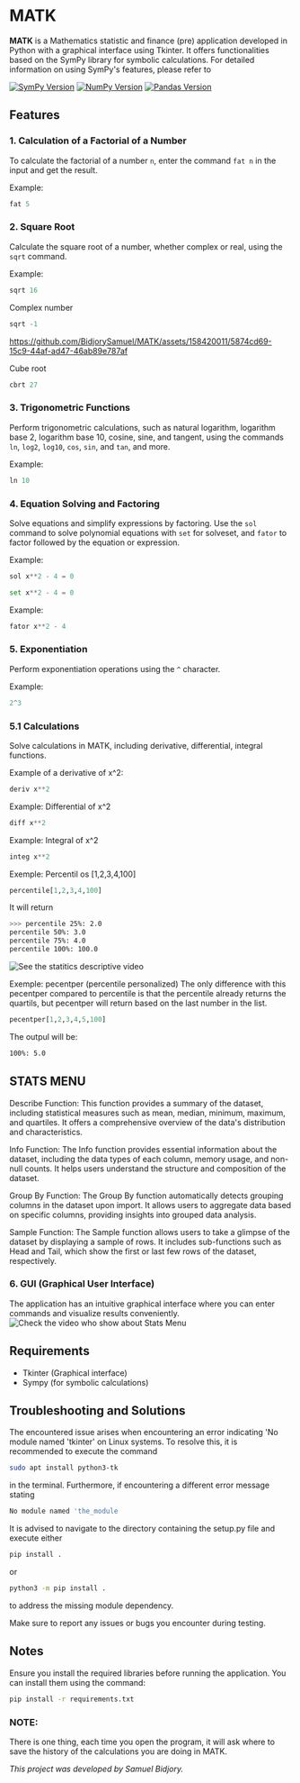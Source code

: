 # MATK

**MATK** is a Mathematics statistic and finance (pre) application developed in Python with a graphical interface using Tkinter. It offers functionalities based on the SymPy library for symbolic calculations. For detailed information on using SymPy's features, please refer to

[![SymPy Version](https://img.shields.io/badge/SymPy-1.12-green)](https://www.sympy.org/)
[![NumPy Version](https://img.shields.io/badge/NumPy-1.26-blue)](https://numpy.org/doc/stable/)
[![Pandas Version](https://img.shields.io/badge/Pandas-2.2.0-yellow)](https://pandas.pydata.org/docs/)



## Features

### 1. Calculation of a Factorial of a Number
To calculate the factorial of a number `n`, enter the command `fat n` in the input and get the result.

Example:
```python
fat 5
```

### 2. Square Root
Calculate the square root of a number, whether complex or real, using the `sqrt` command.

Example:
```python
sqrt 16
```
Complex number
```python
sqrt -1
```
https://github.com/BidjorySamuel/MATK/assets/158420011/5874cd69-15c9-44af-ad47-46ab89e787af

Cube root
```python
cbrt 27
```

### 3. Trigonometric Functions
Perform trigonometric calculations, such as natural logarithm, logarithm base 2, logarithm base 10, cosine, sine, and tangent, using the commands `ln`, `log2`, `log10`, `cos`, `sin`, and `tan`, and more.

Example:
```python
ln 10
```

### 4. Equation Solving and Factoring
Solve equations and simplify expressions by factoring. Use the `sol` command to solve polynomial equations with `set` for solveset, and `fator` to factor followed by the equation or expression.

Example:
```python
sol x**2 - 4 = 0
```
```python
set x**2 - 4 = 0
```
Example:
```python
fator x**2 - 4
```

### 5. Exponentiation
Perform exponentiation operations using the `^` character.

Example:
```python
2^3
```

### 5.1 Calculations
Solve calculations in MATK, including derivative, differential, integral functions.

Example of a derivative of x^2:
```python
deriv x**2 
```

Example: Differential of x^2
```python
diff x**2
```

Example: Integral of x^2
```python
integ x**2
```
Exemple: Percentil os [1,2,3,4,100]
```python
percentile[1,2,3,4,100]
```

It will return
```bash
>>> percentile 25%: 2.0
percentile 50%: 3.0
percentile 75%: 4.0
percentile 100%: 100.0
```
![See the statitics descriptive video](https://youtu.be/KeDp8Z6tpVo)


Exemple: pecentper (percentile personalized)
The only difference with this pecentper compared to
percentile is that the percentile already returns the quartils,
but pecentper will return based on the last number in the list.

```python
pecentper[1,2,3,4,5,100]
```
The outpul will be:
```bash
100%: 5.0
```

## STATS MENU
Describe Function: This function provides a summary of the dataset, including statistical measures such as mean, median, minimum, maximum, and quartiles. It offers a comprehensive overview of the data's distribution and characteristics.

Info Function: The Info function provides essential information about the dataset, including the data types of each column, memory usage, and non-null counts. It helps users understand the structure and composition of the dataset.

Group By Function: The Group By function automatically detects grouping columns in the dataset upon import. It allows users to aggregate data based on specific columns, providing insights into grouped data analysis.

Sample Function: The Sample function allows users to take a glimpse of the dataset by displaying a sample of rows. It includes sub-functions such as Head and Tail, which show the first or last few rows of the dataset, respectively.

### 6. GUI (Graphical User Interface)
The application has an intuitive graphical interface where you can enter commands and visualize results conveniently.
![Check the video who show about Stats Menu](https://youtu.be/OYjSN5FJio0)

## Requirements

- Tkinter (Graphical interface)
- Sympy (for symbolic calculations)

## Troubleshooting and Solutions

The encountered issue arises when encountering an error indicating 'No module named 'tkinter' on Linux systems. To resolve this, it is recommended to execute the command 
```bash
sudo apt install python3-tk
```
in the terminal. Furthermore, if encountering a different error message stating
```bash
No module named 'the_module
```
It is advised to navigate to the directory containing the setup.py file and execute either
```bash
pip install .
```
or
```bash
python3 -m pip install .
```
to address the missing module dependency.

Make sure to report any issues or bugs you encounter during testing.

## Notes
Ensure you install the required libraries before running the application. You can install them using the command:
```bash
pip install -r requirements.txt
```

### NOTE:
There is one thing, each time you open the program, it will ask where to save the history of the calculations you are doing in MATK.

*This project was developed by Samuel Bidjory.*
